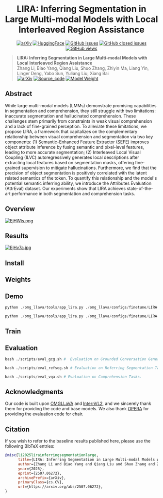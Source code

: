 <div align="center" xmlns="http://www.w3.org/1999/html">
<h1 align="center">
LIRA: Inferring Segmentation in Large Multi-modal Models with Local Interleaved Region Assistance
</h1>

[![arXiv](https://img.shields.io/badge/Arxiv-LIRA-b31b1b.svg?logo=arXiv)](https://arxiv.org/abs/2507.06272)
[![HuggingFace](https://img.shields.io/badge/HuggingFace-black.svg?logo=HuggingFace)](https://huggingface.co/echo840/LIRA)
[![GitHub issues](https://img.shields.io/github/issues/echo840/LIRA?color=critical&label=Issues)](https://github.com/echo840/LIRA/issues?q=is%3Aopen+is%3Aissue)
[![GitHub closed issues](https://img.shields.io/github/issues-closed/echo840/LIRA?color=success&label=Issues)](https://github.com/echo840/LIRA/issues?q=is%3Aissue+is%3Aclosed)
[![GitHub views](https://komarev.com/ghpvc/?username=Yuliang-Liu&repo=LIRA&color=brightgreen&label=Views)](https://github.com/echo840/LIRA)
</div>


> **LIRA: Inferring Segmentation in Large Multi-modal Models with Local Interleaved Region Assistance**<br>
> Zhang Li, Biao Yang, Qiang Liu, Shuo Zhang, Zhiyin Ma, Liang Yin, Linger Deng, Yabo Sun, Yuliang Liu, Xiang Bai <br>
[![arXiv](https://img.shields.io/badge/Arxiv-b31b1b.svg?logo=arXiv)](https://arxiv.org/abs/2507.06272) 
[![Source_code](https://img.shields.io/badge/Code-Available-white)](README.md)
[![Model Weight](https://img.shields.io/badge/HuggingFace-gray)](https://huggingface.co/echo840/)


## Abstract
While large multi-modal models (LMMs) demonstrate promising capabilities in segmentation and comprehension, they still struggle with two limitations: inaccurate segmentation and hallucinated comprehension. These challenges stem primarily from constraints in weak visual comprehension and a lack of fine-grained perception. To alleviate these limitations, we propose LIRA, a framework that capitalizes on the complementary relationship between visual comprehension and segmentation via two key components: (1) Semantic-Enhanced Feature Extractor (SEFE) improves object attribute inference by fusing semantic and pixel-level features, leading to more accurate segmentation; (2) Interleaved Local Visual Coupling (ILVC) autoregressively generates local descriptions after extracting local features based on segmentation masks, offering fine-grained supervision to mitigate hallucinations. Furthermore, we find that the precision of object segmentation is positively correlated with the latent related semantics of the <seg> token. To quantify this relationship and the model's potential semantic inferring ability, we introduce the Attributes Evaluation (AttrEval) dataset. Our experiments show that LIRA achieves state-of-the-art performance in both segmentation and comprehension tasks.


## Overview
<a href="https://zimgs.com/i/EjHWis"><img src="https://v1.ax1x.com/2025/09/26/EjHWis.png" alt="EjHWis.png" border="0" /></a>


## Results
<a href="https://zimgs.com/i/EjHv7a"><img src="https://v1.ax1x.com/2025/09/26/EjHv7a.jpg" alt="EjHv7a.jpg" border="0" /></a>



## Install



## Weights


## Demo
```python 
python ./omg_llava/tools/app_lira.py ./omg_llava/configs/finetune/LIRA-2B.py ./model_weight/LIRA-2B.pth
```
```python 
python ./omg_llava/tools/app_lira.py ./omg_llava/configs/finetune/LIRA-8B.py ./model_weight/LIRA-8B.pth
```

## Train


## Evaluation
```python 
bash ./scripts/eval_gcg.sh #  Evaluation on Grounded Conversation Generation Tasks.

bash ./scripts/eval_refseg.sh # Evaluation on Referring Segmentation Tasks.

bash ./scripts/eval_vqa.sh # Evaluation on Comprehension Tasks.
```


## Acknowledgments
Our code is built upon [OMGLLaVA](https://github.com/lxtGH/OMG-Seg) and [InternVL2](https://github.com/OpenGVLab/InternVL), and we sincerely thank them for providing the code and base models. We also thank [OPERA](https://github.com/shikiw/OPERA) for providing the evaluation code for chair.


## Citation
If you wish to refer to the baseline results published here, please use the following BibTeX entries:
```BibTeX
@misc{li2025lirainferringsegmentationlarge,
      title={LIRA: Inferring Segmentation in Large Multi-modal Models with Local Interleaved Region Assistance}, 
      author={Zhang Li and Biao Yang and Qiang Liu and Shuo Zhang and Zhiyin Ma and Liang Yin and Linger Deng and Yabo Sun and Yuliang Liu and Xiang Bai},
      year={2025},
      eprint={2507.06272},
      archivePrefix={arXiv},
      primaryClass={cs.CV},
      url={https://arxiv.org/abs/2507.06272}, 
}
```

